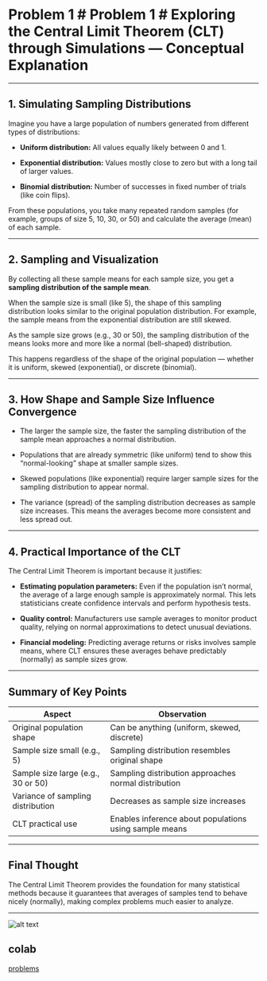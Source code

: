 # Problem 1  # Problem 1 # Exploring the Central Limit Theorem (CLT) through Simulations — Conceptual Explanation

---

## 1. Simulating Sampling Distributions

Imagine you have a large population of numbers generated from different types of distributions:

- **Uniform distribution:** All values equally likely between $0$ and $1$.

- **Exponential distribution:** Values mostly close to zero but with a long tail of larger values.

- **Binomial distribution:** Number of successes in fixed number of trials (like coin flips).

From these populations, you take many repeated random samples (for example, groups of size $5$, $10$, $30$, or $50$) and calculate the average (mean) of each sample.

---

## 2. Sampling and Visualization

By collecting all these sample means for each sample size, you get a **sampling distribution of the sample mean**.

When the sample size is small (like $5$), the shape of this sampling distribution looks similar to the original population distribution. For example, the sample means from the exponential distribution are still skewed.

As the sample size grows (e.g., $30$ or $50$), the sampling distribution of the means looks more and more like a normal (bell-shaped) distribution.

This happens regardless of the shape of the original population — whether it is uniform, skewed (exponential), or discrete (binomial).

---

## 3. How Shape and Sample Size Influence Convergence

- The larger the sample size, the faster the sampling distribution of the sample mean approaches a normal distribution.

- Populations that are already symmetric (like uniform) tend to show this “normal-looking” shape at smaller sample sizes.

- Skewed populations (like exponential) require larger sample sizes for the sampling distribution to appear normal.

- The variance (spread) of the sampling distribution decreases as sample size increases. This means the averages become more consistent and less spread out.

---

## 4. Practical Importance of the CLT

The Central Limit Theorem is important because it justifies:

- **Estimating population parameters:** Even if the population isn’t normal, the average of a large enough sample is approximately normal. This lets statisticians create confidence intervals and perform hypothesis tests.

- **Quality control:** Manufacturers use sample averages to monitor product quality, relying on normal approximations to detect unusual deviations.

- **Financial modeling:** Predicting average returns or risks involves sample means, where CLT ensures these averages behave predictably (normally) as sample sizes grow.

---

## Summary of Key Points

| Aspect                         | Observation                                                   |
|-------------------------------|--------------------------------------------------------------|
| Original population shape      | Can be anything (uniform, skewed, discrete)                  |
| Sample size small (e.g., $5$) | Sampling distribution resembles original shape               |
| Sample size large (e.g., $30$ or $50$) | Sampling distribution approaches normal distribution  |
| Variance of sampling distribution | Decreases as sample size increases                          |
| CLT practical use              | Enables inference about populations using sample means       |

---

## Final Thought

The Central Limit Theorem provides the foundation for many statistical methods because it guarantees that averages of samples tend to behave nicely (normally), making complex problems much easier to analyze.


---

![alt text](image-4.png)

## colab 
[problems](https://colab.research.google.com/drive/1iBWUYRk0QN1CEQ_U9ZlV32IZq9PVSaLw?usp=sharing)

